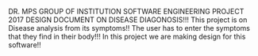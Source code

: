 DR. MPS GROUP OF INSTITUTION
SOFTWARE ENGINEERING PROJECT 2017
DESIGN DOCUMENT ON DISEASE DIAGONOSIS!!!
This project is on Disease analysis from its symptoms!!
The user has to enter the symptoms that they find in their body!!!
In this project we are making design for this software!! 

